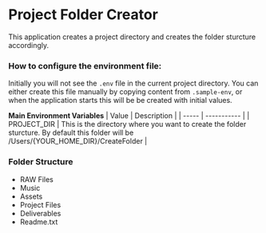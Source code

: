 # Project Folder Creator

This application creates a project directory and creates the folder sturcture accordingly.

### How to configure the environment file:
Initially you will not see the `.env` file in the current project directory. You can either create this file manually by copying content from `.sample-env`, or when the application starts this will be be created with initial values.

**Main Environment Variables**
| Value | Description |
| ----- | ----------- |
| PROJECT_DIR | This is the directory where you want to create the folder sturcture. By default this folder will be /Users/{YOUR_HOME_DIR}/CreateFolder |


### Folder Structure
- RAW Files
- Music
- Assets
- Project Files
- Deliverables
- Readme.txt

